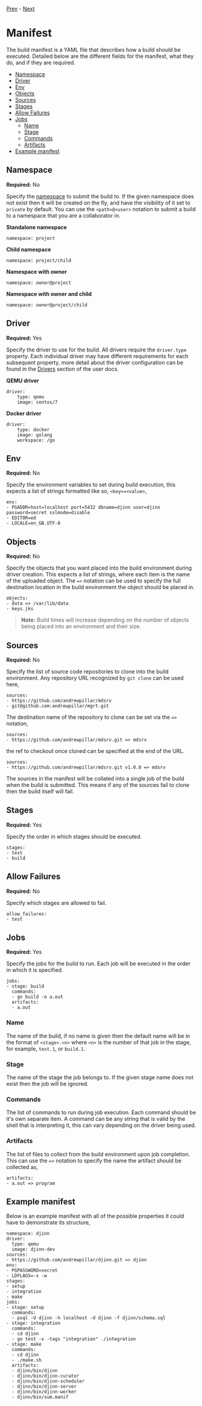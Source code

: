 [Prev](/user/drivers) - [Next](/user/images)

# Manifest

The build manifest is a YAML file that describes how a build should be executed.
Detailed below are the different fields for the manifest, what they do, and if
they are required.

* [Namespace](#namespace)
* [Driver](#driver)
* [Env](#env)
* [Objects](#objects)
* [Sources](#sources)
* [Stages](#stages)
* [Allow Failures](#allow-failures)
* [Jobs](#jobs)
  * [Name](#name)
  * [Stage](#stage)
  * [Commands](#commands)
  * [Artifacts](#artifacts)
* [Example manifest](#example-manifest)

## Namespace

**Required:** No

Specify the [namespace](/user/namespace) to submit the build to. If the given
namespace does not exist then it will be created on the fly, and have the
visibility of it set to `private` by default. You can use the `<path>@<user>`
notation to submit a build to a namespace that you are a collaborator in.

**Standalone namespace**

    namespace: project

**Child namespace**

    namespace: project/child

**Namespace with owner**

    namespace: owner@project

**Namespace with owner and child**

    namespace: owner@project/child

## Driver

**Required:** Yes

Specify the driver to use for the build. All drivers require the `driver.type`
property. Each individual driver may have different requirements for each
subsequent property, more detail about the driver configuration can be found
in the [Drivers](/user/drivers) section of the user docs.

**QEMU driver**

    driver:
        type: qemu
        image: centos/7

**Docker driver**

    driver:
        type: docker
        image: golang
        workspace: /go

## Env

**Required:** No

Specify the environment variables to set during build execution, this expects
a list of strings formatted like so, `<key>=<value>`,

    env:
    - PGADDR=host=localhost port=5432 dbname=djinn user=djinn password=secret sslmode=disable
    - EDITOR=ed
    - LOCALE=en_GB.UTF-8

## Objects

**Required:** No

Specify the objects that you want placed into the build environment during
driver creation. This expects a list of strings, where each item is the name
of the uploaded object. The `=>` notation can be used to specify the full
destination location in the build environment the object should be placed in.

    objects:
    - data => /var/lib/data
    - keys.jks

>**Note:** Build times will increase depending on the number of objects being
placed into an environment and their size.

## Sources

**Required:** No

Specify the list of source code repositories to clone into the build
environment. Any repository URL recognized by `git clone` can be used here,

    sources:
    - https://github.com/andrewpillar/mdsrv
    - git@github.com:andrewpillar/mgrt.git

The destination name of the repository to clone can be set via the `=>`
notation,

    sources:
    - https://github.com/andrewpillar/mdsrv.git => mdsrv

the ref to checkout once cloned can be specified at the end of the URL.

    sources:
    - https://github.com/andrewpillar/mdsrv.git v1.0.0 => mdsrv

The sources in the manifest will be collated into a single job of the build
when the build is submitted. This means if any of the sources fail to clone then
the build itself will fail.

## Stages

**Required:** Yes

Specify the order in which stages should be executed.

    stages:
    - test
    - build

## Allow Failures

**Required:** No

Specify which stages are allowed to fail.

    allow_failures:
    - test

## Jobs

**Required:** Yes

Specify the jobs for the build to run. Each job will be executed in the order
in which it is specified.

    jobs:
    - stage: build
      commands:
      - go build -o a.out
      artifacts:
      - a.out

### Name

The name of the build, if no name is given then the default name will be in the
format of `<stage>.<n>` where `<n>` is the number of that job in the stage, for
example, `test.1`, or `build.1`.

### Stage

The name of the stage the job belongs to. If the given stage name does not exist
then the job will be ignored.

### Commands

The list of commands to run during job execution. Each command should be it's
own separate item. A command can be any string that is valid by the shell that
is interpreting it, this can vary depending on the driver being used.

### Artifacts

The list of files to collect from the build environment upon job completion.
This can use the `=>` notation to specify the name the artifact should be
collected as,

    artifacts:
    - a.out => program

## Example manifest

Below is an example manifest with all of the possible properties it could have
to demonstrate its structure,

    namespace: djinn
    driver:
      type: qemu
      image: djinn-dev
    sources:
    - https://github.com/andrewpillar/djinn.git => djinn
    env:
    - PGPASSWORD=secret
    - LDFLAGS=-s -w
    stages:
    - setup
    - integration
    - make
    jobs:
    - stage: setup
      commands:
      - psql -U djinn -h localhost -d djinn -f djinn/schema.sql
    - stage: integration
      commands:
      - cd djinn
      - go test -v -tags "integration" ./integration
    - stage: make
      commands:
      - cd djinn
      - ./make.sh
      artifacts:
      - djinn/bin/djinn
      - djinn/bin/djinn-curator
      - djinn/bin/djinn-scheduler
      - djinn/bin/djinn-server
      - djinn/bin/djinn-worker
      - djinn/bin/sum.manif
